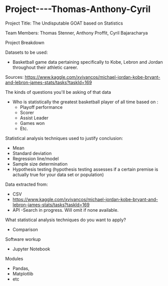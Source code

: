 # Project----Thomas-Anthony-Cyril
Project Title: The Undisputable GOAT based on Statistics

Team Members: Thomas Stenner, Anthony Proffit, Cyril Bajaracharya

Project Breakdown
  
Datasets to be used: 
- Basketball game data pertaining specifically to Kobe, Lebron and Jordan throughout their athletic career.

Sources:
https://www.kaggle.com/xvivancos/michael-jordan-kobe-bryant-and-lebron-james-stats/tasks?taskId=169

The kinds of questions you'll be asking of that data
- Who is statistically the greatest basketball player of all time based on :
  -	Playoff performance
  - Scorer
  - Assist Leader
  - Games won
  - Etc.


Statistical analysis techniques used to justify conclusion:	
- Mean
- Standard deviation
- Regression line/model
- Sample size determination 
- Hypothesis testing (hypothesis testing assesses if a certain premise is actually true for your data set or population)


Data extracted from:
- CSV
- https://www.kaggle.com/xvivancos/michael-jordan-kobe-bryant-and-lebron-james-stats/tasks?taskId=169
- API
    -Search in progress. Will omit if none available.

What statistical analysis techniques do you want to apply?
- Comparison

Software workup
- Jupyter Notebook 

Modules 
- Pandas, 
- Matplotlib
- etc

